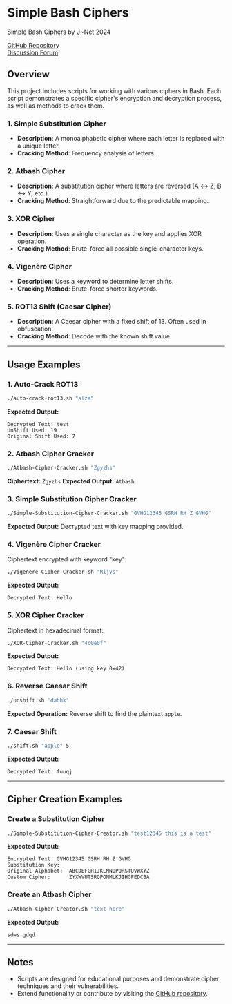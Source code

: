 # Simple Bash Ciphers

Simple Bash Ciphers by J\~Net 2024

[GitHub Repository](https://github.com/jamieduk/Simple-Bash-Cyphers)\
[Discussion Forum](https://jnet.forumotion.com/t2083-bash-auto-rot13-cracker#3220)

## Overview

This project includes scripts for working with various ciphers in Bash. Each script demonstrates a specific cipher's encryption and decryption process, as well as methods to crack them.

### 1. Simple Substitution Cipher

- **Description**: A monoalphabetic cipher where each letter is replaced with a unique letter.
- **Cracking Method**: Frequency analysis of letters.

### 2. Atbash Cipher

- **Description**: A substitution cipher where letters are reversed (A ↔ Z, B ↔ Y, etc.).
- **Cracking Method**: Straightforward due to the predictable mapping.

### 3. XOR Cipher

- **Description**: Uses a single character as the key and applies XOR operation.
- **Cracking Method**: Brute-force all possible single-character keys.

### 4. Vigenère Cipher

- **Description**: Uses a keyword to determine letter shifts.
- **Cracking Method**: Brute-force shorter keywords.

### 5. ROT13 Shift (Caesar Cipher)

- **Description**: A Caesar cipher with a fixed shift of 13. Often used in obfuscation.
- **Cracking Method**: Decode with the known shift value.

---

## Usage Examples

### 1. Auto-Crack ROT13

```bash
./auto-crack-rot13.sh "alza"
```

**Expected Output:**

```
Decrypted Text: test
UnShift Used: 19
Original Shift Used: 7
```

### 2. Atbash Cipher Cracker

```bash
./Atbash-Cipher-Cracker.sh "Zgyzhs"
```

**Ciphertext:** `Zgyzhs`
**Expected Output:** `Atbash`

### 3. Simple Substitution Cipher Cracker

```bash
./Simple-Substitution-Cipher-Cracker.sh "GVHG12345 GSRH RH Z GVHG"
```

**Expected Output:** Decrypted text with key mapping provided.

### 4. Vigenère Cipher Cracker

Ciphertext encrypted with keyword "key":

```bash
./Vigenère-Cipher-Cracker.sh "Rijvs"
```

**Expected Output:**

```
Decrypted Text: Hello
```

### 5. XOR Cipher Cracker

Ciphertext in hexadecimal format:

```bash
./XOR-Cipher-Cracker.sh "4c0e0f"
```

**Expected Output:**

```
Decrypted Text: Hello (using key 0x42)
```

### 6. Reverse Caesar Shift

```bash
./unshift.sh "dahhk"
```

**Expected Operation:** Reverse shift to find the plaintext `apple`.

### 7. Caesar Shift

```bash
./shift.sh "apple" 5
```

**Expected Output:**

```
Decrypted Text: fuuqj
```

---

## Cipher Creation Examples

### Create a Substitution Cipher

```bash
./Simple-Substitution-Cipher-Creator.sh "test12345 this is a test"
```

**Expected Output:**

```
Encrypted Text: GVHG12345 GSRH RH Z GVHG
Substitution Key:
Original Alphabet:  ABCDEFGHIJKLMNOPQRSTUVWXYZ
Custom Cipher:      ZYXWVUTSRQPONMLKJIHGFEDCBA
```

### Create an Atbash Cipher

```bash
./Atbash-Cipher-Creator.sh "text here"
```

**Expected Output:**

```
sdws gdqd
```

---

## Notes

- Scripts are designed for educational purposes and demonstrate cipher techniques and their vulnerabilities.
- Extend functionality or contribute by visiting the [GitHub repository](https://github.com/jamieduk/Simple-Bash-Cyphers).

